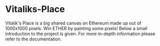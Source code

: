 # Vitaliks-Place
Vitalik's Place is a big shared canvas on Ethereum made up out of 1000x1000 pixels. Win ETHER by painting some pixels! Below a small introduction to the project is given. For more in-depth information please refer to the documentation.
